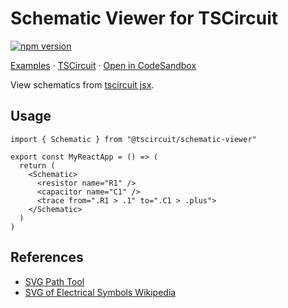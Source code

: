 # Schematic Viewer for TSCircuit

[![npm version](https://badge.fury.io/js/@tscircuit%2Fschematic-viewer.svg)](https://badge.fury.io/js/@tscircuit%2Fschematic-viewer)

[Examples](https://schematic-viewer.vercel.app/) &middot; [TSCircuit](https://tscircuit.com) &middot; [Open in CodeSandbox](https://codesandbox.io/s/github/tscircuit/schematic-viewer)

View schematics from [tscircuit jsx](https://tscircuit.com).

## Usage

```tsx
import { Schematic } from "@tscircuit/schematic-viewer"

export const MyReactApp = () => (
  return (
    <Schematic>
      <resistor name="R1" />
      <capacitor name="C1" />
      <trace from=".R1 > .1" to=".C1 > .plus">
    </Schematic>
  )
)

```

## References

- [SVG Path Tool](https://yqnn.github.io/svg-path-editor/)
- [SVG of Electrical Symbols Wikipedia](https://commons.wikimedia.org/wiki/File:Electrical_symbols_library.svg)
